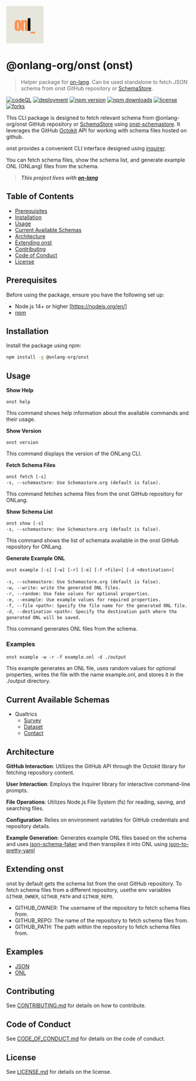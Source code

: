 [npm]: https://www.npmjs.com/package/@onlang-org/onst
[github]: https://github.com/onlang-org/onst
[readme]: https://github.com/onlang-org/onst/blob/main/README.md

<img src="https://raw.githubusercontent.com/rajatasusual/rajatasusual/master/onlang_shorthand.png" alt="onlang_shorthand" height="100" href="https://onlang.js.org">

# @onlang-org/onst (onst)

> Helper package for [on-lang](https://onlang.js.org/). Can be used standalone to fetch JSON schema from onst GitHub repository or [SchemaStore](https://www.schemastore.org).

[![codeQL](https://github.com/onlang-org/onst/actions/workflows/github-code-scanning/codeql/badge.svg)](https://github.com/onlang-org/onst/actions/workflows/github-code-scanning/codeql)
[![deployment](https://github.com/onlang-org/onst/actions/workflows/npm-publish.yml/badge.svg)](https://github.com/onlang-org/onst/actions/workflows/npm-publish.yml)
[![npm version](https://img.shields.io/npm/v/@onlang-org/onst.svg)](https://www.npmjs.com/package/@onlang-org/onst)
[![npm downloads](https://img.shields.io/npm/dm/@onlang-org/onst.svg)](https://www.npmjs.com/package/@onlang-org/onst)
[![license](https://img.shields.io/github/license/onlang-org/onst.svg)](https://github.com/onlang-org/onst/blob/master/LICENSE.md)
[![forks](https://img.shields.io/github/forks/onlang-org/onst.svg)](https://github.com/onlang-org/onst/network)

This CLI package is designed to fetch relevant schema from @onlang-org/onst GitHub repository or [SchemaStore](https://www.schemastore.org) using [onst-schemastore](https://github.com/onlang-org/onst-schemastore). It leverages the GitHub [Octokit](https://github.com/octokit/octokit.js) API for working with schema files hosted on github.

onst provides a convenient CLI interface designed using [inquirer](https://www.npmjs.com/package/inquirer).

You can fetch schema files, show the schema list, and generate example ONL (ONLang) files from the schema.


> **_This project lives with [on-lang](https://github.com/onlang-org/onlang)_**

## Table of Contents

- [Prerequisites](#prerequisites)
- [Installation](#installation)
- [Usage](#usage)
- [Current Available Schemas](#current-available-schemas)
- [Architecture](#architecture)
- [Extending onst](#extending-onst)
- [Contributing](#contributing)
- [Code of Conduct](#code-of-conduct)
- [License](#license)

## Prerequisites

Before using the package, ensure you have the following set up:

- Node.js 14+ or higher [https://nodejs.org/en/]
- [npm](https://www.npmjs.com/)

## Installation

Install the package using npm:

```bash
npm install -g @onlang-org/onst
```

## Usage

**Show Help**

```
onst help
```
This command shows help information about the available commands and their usage.

**Show Version**
```
onst version
```
This command displays the version of the ONLang CLI.

**Fetch Schema Files**
```
onst fetch [-s]
-s, --schemastore: Use Schemastore.org (default is false).
```
This command fetches schema files from the onst GitHub repository for ONLang.

**Show Schema List**
```
onst show [-s]
-s, --schemastore: Use Schemastore.org (default is false).
```
This command shows the list of schemata available in the onst GitHub repository for ONLang.

**Generate Example ONL**
```
onst example [-s] [-w] [-r] [-e] [-f <file>] [-d <destination>]

-s, --schemastore: Use Schemastore.org (default is false).
-w, --write: write the generated ONL files.
-r, --random: Use fake values for optional properties.
-e, --example: Use example values for required properties.
-f, --file <path>: Specify the file name for the generated ONL file.
-d, --destination <path>: Specify the destination path where the generated ONL will be saved.
```
This command generates ONL files from the schema.

### Examples

```
onst example -w -r -f example.onl -d ./output
```
This example generates an ONL file, uses random values for optional properties, writes the file with the name example.onl, and stores it in the ./output directory.

## Current Available Schemas

- Qualtrics
    - [Survey](/schema/qualtrics.survey.d.json)
    - [Dataset](/schema/qualtrics.dataset.d.json)
    - [Contact](/schema/qualtrics.contact.d.json)

## Architecture

**GitHub Interaction**: Utilizes the GitHub API through the Octokit library for fetching repository content.

**User Interaction**: Employs the Inquirer library for interactive command-line prompts.

**File Operations**: Utilizes Node.js File System (fs) for reading, saving, and searching files.

**Configuration**: Relies on environment variables for GitHub credentials and repository details.

**Example Generation**: Generates example ONL files based on the schema and uses [json-schema-faker](https://github.com/json-schema-faker/json-schema-faker) and then transpiles it into ONL using [json-to-pretty-yaml](https://www.npmjs.com/package/json-to-pretty-yaml)


## Extending onst

onst by default gets the schema list from the onst GitHub repository. To fetch schema files from a different repository, usethe env variables `GITHUB_OWNER`, `GITHUB_PATH` and `GITHUB_REPO`.

- GITHUB_OWNER: The username of the repository to fetch schema files from.
- GITHUB_REPO: The name of the repository to fetch schema files from.
- GITHUB_PATH: The path within the repository to fetch schema files from.

## Examples

- [JSON](/examples/json)
- [ONL](/examples/onl)

## Contributing

See [CONTRIBUTING.md](CONTRIBUTING.md) for details on how to contribute.

## Code of Conduct

See [CODE_OF_CONDUCT.md](CODE_OF_CONDUCT.md) for details on the code of conduct.

## License

See [LICENSE.md](LICENSE.md) for details on the license.